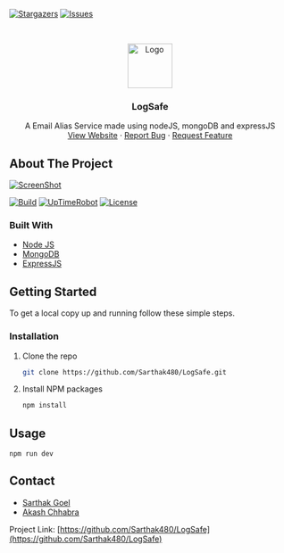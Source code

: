<!--
*** Thanks for checking out the Best-README-Template. If you have a suggestion
*** that would make this better, please fork the repo and create a pull request
*** or simply open an issue with the tag "enhancement".
*** Thanks again! Now go create something AMAZING! :D
***
***
***
*** To avoid retyping too much info. Do a search and replace for the following:
*** Sarthak480, LogSafe, hackingguyak, akashchhabra710@gmail.com, LogSafe, A Movies website made using nodeJS, mongoDB and expressJS
-->



<!-- PROJECT SHIELDS -->
<!--
*** I'm using markdown "reference style" links for readability.
*** Reference links are enclosed in brackets [ ] instead of parentheses ( ).
*** See the bottom of this document for the declaration of the reference variables
*** for contributors-url, forks-url, etc. This is an optional, concise syntax you may use.
*** https://www.markdownguide.org/basic-syntax/#reference-style-links
-->
[![Stargazers][stars-shield]][stars-url]
[![Issues][issues-shield]][issues-url]



<!-- PROJECT LOGO -->
<br />
<p align="center">
  <a href="https://github.com/Sarthak480/LogSafe">
    <img src="https://i.imgur.com/C1NP7Il.png" alt="Logo" height="80">
  </a>

  <h3 align="center">LogSafe</h3>

  <p align="center">
    A Email Alias Service made using nodeJS, mongoDB and expressJS
    <br />
    <a href="https://logsafe.ml/">View Website</a>
    ·
    <a href="https://github.com/Sarthak480/LogSafe/issues">Report Bug</a>
    ·
    <a href="https://github.com/Sarthak480/LogSafe/issues">Request Feature</a>
  </p>
</p>




<!-- ABOUT THE PROJECT -->
## About The Project  

[![ScreenShot](https://i.imgur.com/nG2m14N.png)](https://whimsical.com/logsafe-4QuotcEam6RMj515C9rfPj)

[![Build](https://github.com/Sarthak480/LogSafe/actions/workflows/build.yml/badge.svg)](https://github.com/Sarthak480/LogSafe/actions/workflows/build.yml)
[![UpTimeRobot](https://img.shields.io/uptimerobot/ratio/7/m787556686-14bcbde4f63314c19d40a71f)](https://stats.uptimerobot.com/zq0xxTRV3B)
[![License](https://img.shields.io/github/license/Sarthak480/LogSafe)]()
### Built With

* [Node JS]()
* [MongoDB]()
* [ExpressJS]()

<!-- GETTING STARTED -->
## Getting Started

To get a local copy up and running follow these simple steps.

### Installation

1. Clone the repo
   ```sh
   git clone https://github.com/Sarthak480/LogSafe.git
   ```
2. Install NPM packages
   ```sh
   npm install
   ```

## Usage

```npm run dev```

<!-- CONTACT -->
## Contact

- [Sarthak Goel](mailto:sarthak480@gmail.com)
- [Akash Chhabra](mailto:akashchhabra710@gmail.com)

Project Link: [https://github.com/Sarthak480/LogSafe](https://github.com/Sarthak480/LogSafe)



<!-- MARKDOWN LINKS & IMAGES -->
<!-- https://www.markdownguide.org/basic-syntax/#reference-style-links -->
[contributors-shield]: https://img.shields.io/github/contributors/Sarthak480/LogSafe.svg?style=for-the-badge
[contributors-url]: https://github.com/Sarthak480/LogSafe/graphs/contributors
[forks-shield]: https://img.shields.io/github/forks/Sarthak480/LogSafe.svg?style=for-the-badge
[forks-url]: https://github.com/Sarthak480/LogSafe/network/members
[stars-shield]: https://img.shields.io/github/stars/Sarthak480/LogSafe.svg?style=for-the-badge
[stars-url]: https://github.com/Sarthak480/LogSafe/stargazers
[issues-shield]: https://img.shields.io/github/issues/Sarthak480/LogSafe.svg?style=for-the-badge
[issues-url]: https://github.com/Sarthak480/LogSafe/issues
[license-shield]: https://img.shields.io/github/license/Sarthak480/LogSafe.svg?style=for-the-badge
[license-url]: https://github.com/Sarthak480/LogSafe/blob/master/LICENSE.txt
[linkedin-shield]: https://img.shields.io/badge/-LinkedIn-black.svg?style=for-the-badge&logo=linkedin&colorB=555
[linkedin-url]: https://linkedin.com/in/Sarthak480
